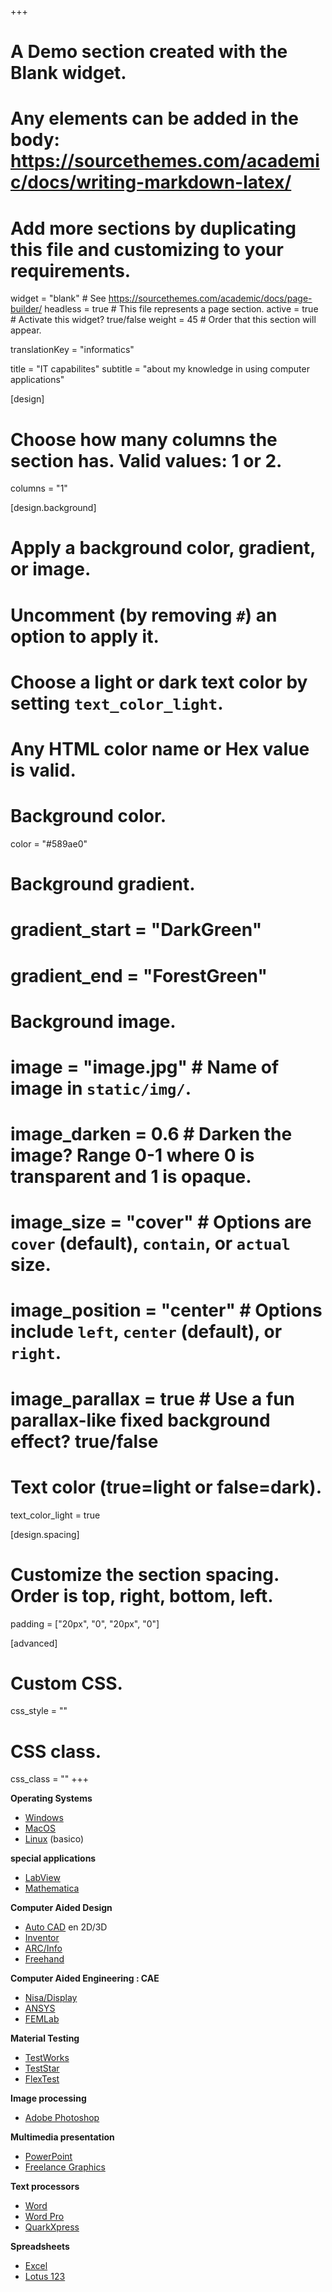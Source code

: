 +++
# A Demo section created with the Blank widget.
# Any elements can be added in the body: https://sourcethemes.com/academic/docs/writing-markdown-latex/
# Add more sections by duplicating this file and customizing to your requirements.

widget = "blank"  # See https://sourcethemes.com/academic/docs/page-builder/
headless = true  # This file represents a page section.
active = true  # Activate this widget? true/false
weight = 45  # Order that this section will appear.

translationKey = "informatics"

title = "IT capabilites"
subtitle = "about my knowledge in using computer applications"

[design]
  # Choose how many columns the section has. Valid values: 1 or 2.
  columns = "1"

[design.background]
  # Apply a background color, gradient, or image.
  #   Uncomment (by removing `#`) an option to apply it.
  #   Choose a light or dark text color by setting `text_color_light`.
  #   Any HTML color name or Hex value is valid.

  # Background color.
   color = "#589ae0"
  
  # Background gradient.
  # gradient_start = "DarkGreen"
  # gradient_end = "ForestGreen"
  
  # Background image.
  # image = "image.jpg"  # Name of image in `static/img/`.
  # image_darken = 0.6  # Darken the image? Range 0-1 where 0 is transparent and 1 is opaque.
  # image_size = "cover"  #  Options are `cover` (default), `contain`, or `actual` size.
  # image_position = "center"  # Options include `left`, `center` (default), or `right`.
  # image_parallax = true  # Use a fun parallax-like fixed background effect? true/false
  
  # Text color (true=light or false=dark).
  text_color_light = true

[design.spacing]
  # Customize the section spacing. Order is top, right, bottom, left.
  padding = ["20px", "0", "20px", "0"]

[advanced]
 # Custom CSS. 
 css_style = ""
 
 # CSS class.
 css_class = ""
+++


**Operating Systems**
* [Windows](https://www.microsoft.com/en-us/windows)
* [MacOS](https://www.apple.com/macos/catalina/)
* [Linux](https://www.linux.com/what-is-linux/) (basico)

**special applications**
* [LabView](https://www.ni.com/labview)
* [Mathematica](https://www.wolfram.com/mathematica)

**Computer Aided Design**
* [Auto CAD]() en 2D/3D
* [Inventor]()
* [ARC/Info]()
* [Freehand]()

**Computer Aided Engineering : CAE**
* [Nisa/Display]()
* [ANSYS]()
* [FEMLab]()

**Material Testing**
* [TestWorks](https://www.testworksgroup.com/)
* [TestStar]()
* [FlexTest]()

**Image processing**
* [Adobe Photoshop](www.adobe.com/photoshopfamily)

**Multimedia presentation**
* [PowerPoint](https://products.office.com/en-us/powerpoint)
* [Freelance Graphics](http://www-01.ibm.com/software/lotus/products/smartsuite/freelance.html)

**Text processors**
* [Word](https://products.office.com/word)
* [Word Pro]()
* [QuarkXpress](http://www.quark.com/Products/QuarkXPress/)

**Spreadsheets**
* [Excel](https://products.office.com/excel)
* [Lotus 123](http://www.ibm.com/software/lotus/products/123/)

